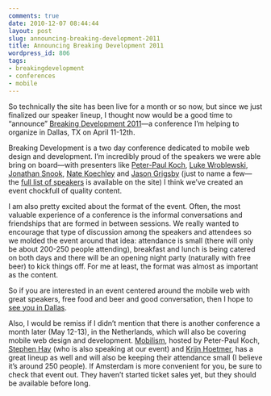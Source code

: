```yaml
---
comments: true
date: 2010-12-07 08:44:44
layout: post
slug: announcing-breaking-development-2011
title: Announcing Breaking Development 2011
wordpress_id: 806
tags:
- breakingdevelopment
- conferences
- mobile
---
```


So technically the site has been live for a month or so now, but since we just finalized our speaker lineup, I thought now would be a good time to “announce” [Breaking Development 2011](http://breakingdc.com)—a conference I’m helping to organize in Dallas, TX on April 11-12th.

Breaking Development is a two day conference dedicated to mobile web design and development. I’m incredibly proud of the speakers we were able bring on board—with presenters like [Peter-Paul Koch](http://quirksmode.org), [Luke Wroblewski](http://www.lukew.com/ff/), [Jonathan Snook](http://snook.ca/), [Nate Koechley](http://nate.koechley.com/blog/) and [Jason Grigsby](http://www.cloudfour.com/blog/) (just to name a few—the [full list of speakers](http://breakingdc.com/speakers) is available on the site) I think we’ve created an event chockfull of quality content.

I am also pretty excited about the format of the event. Often, the most valuable experience of a conference is the informal conversations and friendships that are formed in between sessions. We really wanted to encourage that type of discussion among the speakers and attendees so we molded the event around that idea: attendance is small (there will only be about 200-250 people attending), breakfast and lunch is being catered on both days and there will be an opening night party (naturally with free beer) to kick things off. For me at least, the format was almost as important as the content.

So if you are interested in an event centered around the mobile web with great speakers, free food and beer and good conversation, then I hope to [see you in Dallas](https://www.breakingdc.com/register).

Also, I would be remiss if I didn’t mention that there is another conference a month later (May 12-13), in the Netherlands, which will also be covering mobile web design and development. [Mobilism](http://mobilism.nl), hosted by Peter-Paul Koch, [Stephen Hay](http://www.the-haystack.com/) (who is also speaking at our event) and [Krijn Hoetmer](http://krijnhoetmer.nl/), has a great lineup as well and will also be keeping their attendance small (I believe it’s around 250 people). If Amsterdam is more convenient for you, be sure to check that event out. They haven’t started ticket sales yet, but they should be available before long.
